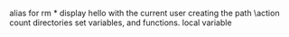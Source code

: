 alias for rm *
display hello with the current user
creating the path \action
count directories
set
 variables, and functions.
local variable
